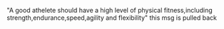 

"A good athelete should have a high level of physical fitness,including strength,endurance,speed,agility and flexibility"
this msg is pulled back

